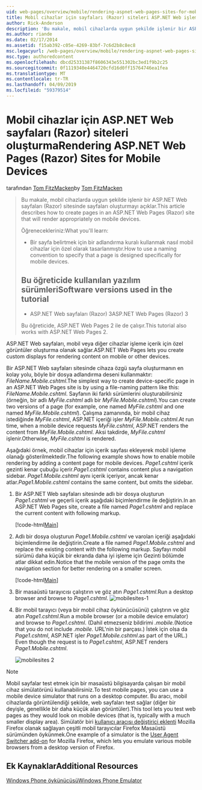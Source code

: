 ```yaml
---
uid: web-pages/overview/mobile/rendering-aspnet-web-pages-sites-for-mobile-devices
title: Mobil cihazlar için sayfaları (Razor) siteleri ASP.NET Web işleme | Microsoft Docs
author: Rick-Anderson
description: 'Bu makale, mobil cihazlarda uygun şekilde işlenir bir ASP.NET Web sayfaları (Razor) sitesinde sayfaları oluşturmayı açıklar. Öğrenecekleriniz: Nasıl yapılır...'
ms.author: riande
ms.date: 02/17/2014
ms.assetid: f15ab392-c05e-4269-83bf-7c6d2b8c8ec8
msc.legacyurl: /web-pages/overview/mobile/rendering-aspnet-web-pages-sites-for-mobile-devices
msc.type: authoredcontent
ms.openlocfilehash: dbcd25331387f8606343e551302bc3ed1f9b2c25
ms.sourcegitcommit: 0f1119340e4464720cfd16d0ff15764746ea1fea
ms.translationtype: MT
ms.contentlocale: tr-TR
ms.lasthandoff: 04/09/2019
ms.locfileid: "59379514"
---
```

# <a name="rendering-aspnet-web-pages-razor-sites-for-mobile-devices"></a><span data-ttu-id="344ff-104">Mobil cihazlar için ASP.NET Web sayfaları (Razor) siteleri oluşturma</span><span class="sxs-lookup"><span data-stu-id="344ff-104">Rendering ASP.NET Web Pages (Razor) Sites for Mobile Devices</span></span>

<span data-ttu-id="344ff-105">tarafından [Tom FitzMacken](https://github.com/tfitzmac)</span><span class="sxs-lookup"><span data-stu-id="344ff-105">by [Tom FitzMacken](https://github.com/tfitzmac)</span></span>

> <span data-ttu-id="344ff-106">Bu makale, mobil cihazlarda uygun şekilde işlenir bir ASP.NET Web sayfaları (Razor) sitesinde sayfaları oluşturmayı açıklar.</span><span class="sxs-lookup"><span data-stu-id="344ff-106">This article describes how to create pages in an ASP.NET Web Pages (Razor) site that will render appropriately on mobile devices.</span></span>
> 
> <span data-ttu-id="344ff-107">Öğrenecekleriniz:</span><span class="sxs-lookup"><span data-stu-id="344ff-107">What you'll learn:</span></span>
> 
> - <span data-ttu-id="344ff-108">Bir sayfa belirtmek için bir adlandırma kuralı kullanmak nasıl mobil cihazlar için özel olarak tasarlanmıştır.</span><span class="sxs-lookup"><span data-stu-id="344ff-108">How to use a naming convention to specify that a page is designed specifically for mobile devices.</span></span>
>   
> 
> ## <a name="software-versions-used-in-the-tutorial"></a><span data-ttu-id="344ff-109">Bu öğreticide kullanılan yazılım sürümleri</span><span class="sxs-lookup"><span data-stu-id="344ff-109">Software versions used in the tutorial</span></span>
> 
> 
> - <span data-ttu-id="344ff-110">ASP.NET Web sayfaları (Razor) 3</span><span class="sxs-lookup"><span data-stu-id="344ff-110">ASP.NET Web Pages (Razor) 3</span></span>
>   
> 
> <span data-ttu-id="344ff-111">Bu öğreticide, ASP.NET Web Pages 2 ile de çalışır.</span><span class="sxs-lookup"><span data-stu-id="344ff-111">This tutorial also works with ASP.NET Web Pages 2.</span></span>


<span data-ttu-id="344ff-112">ASP.NET Web sayfaları, mobil veya diğer cihazlar işleme içerik için özel görüntüler oluşturma olanak sağlar.</span><span class="sxs-lookup"><span data-stu-id="344ff-112">ASP.NET Web Pages lets you create custom displays for rendering content on mobile or other devices.</span></span>

<span data-ttu-id="344ff-113">Bir ASP.NET Web sayfaları sitesinde cihaza özgü sayfa oluşturmanın en kolay yolu, böyle bir dosya adlandırma deseni kullanmaktır: *FileName.Mobile.cshtml*.</span><span class="sxs-lookup"><span data-stu-id="344ff-113">The simplest way to create device-specific page in an ASP.NET Web Pages site is by using a file-naming pattern like this: *FileName.Mobile.cshtml*.</span></span> <span data-ttu-id="344ff-114">Sayfanın iki farklı sürümlerini oluşturabilirsiniz (örneğin, bir adlı *MyFile.cshtml* adlı bir *MyFile.Mobile.cshtml*).</span><span class="sxs-lookup"><span data-stu-id="344ff-114">You can create two versions of a page (for example, one named *MyFile.cshtml* and one named *MyFile.Mobile.cshtml*).</span></span> <span data-ttu-id="344ff-115">Çalışma zamanında, bir mobil cihaz istediğinde *MyFile.cshtml*, ASP.NET içeriği işler *MyFile.Mobile.cshtml*.</span><span class="sxs-lookup"><span data-stu-id="344ff-115">At run time, when a mobile device requests *MyFile.cshtml*, ASP.NET renders the content from *MyFile.Mobile.cshtml*.</span></span> <span data-ttu-id="344ff-116">Aksi takdirde, *MyFile.cshtml* işlenir.</span><span class="sxs-lookup"><span data-stu-id="344ff-116">Otherwise, *MyFile.cshtml* is rendered.</span></span>

<span data-ttu-id="344ff-117">Aşağıdaki örnek, mobil cihazlar için içerik sayfası ekleyerek mobil işleme olanağı gösterilmektedir.</span><span class="sxs-lookup"><span data-stu-id="344ff-117">The following example shows how to enable mobile rendering by adding a content page for mobile devices.</span></span> <span data-ttu-id="344ff-118">*Page1.cshtml* içerik gezinti kenar çubuğu içerir.</span><span class="sxs-lookup"><span data-stu-id="344ff-118">*Page1.cshtml* contains content plus a navigation sidebar.</span></span> <span data-ttu-id="344ff-119">*Page1.Mobile.cshtml* aynı içerik içeriyor, ancak kenar atlar.</span><span class="sxs-lookup"><span data-stu-id="344ff-119">*Page1.Mobile.cshtml* contains the same content, but omits the sidebar.</span></span>

1. <span data-ttu-id="344ff-120">Bir ASP.NET Web sayfaları sitesinde adlı bir dosya oluşturun *Page1.cshtml* ve geçerli içerik aşağıdaki biçimlendirme ile değiştirin.</span><span class="sxs-lookup"><span data-stu-id="344ff-120">In an ASP.NET Web Pages site, create a file named *Page1.cshtml* and replace the current content with following markup.</span></span>

    [!code-html[Main](rendering-aspnet-web-pages-sites-for-mobile-devices/samples/sample1.html)]
2. <span data-ttu-id="344ff-121">Adlı bir dosya oluşturun *Page1.Mobile.cshtml* ve varolan içeriği aşağıdaki biçimlendirme ile değiştirin.</span><span class="sxs-lookup"><span data-stu-id="344ff-121">Create a file named *Page1.Mobile.cshtml* and replace the existing content with the following markup.</span></span> <span data-ttu-id="344ff-122">Sayfayı mobil sürümü daha küçük bir ekranda daha iyi işleme için Gezinti bölümde atlar dikkat edin.</span><span class="sxs-lookup"><span data-stu-id="344ff-122">Notice that the mobile version of the page omits the navigation section for better rendering on a smaller screen.</span></span>

    [!code-html[Main](rendering-aspnet-web-pages-sites-for-mobile-devices/samples/sample2.html)]
3. <span data-ttu-id="344ff-123">Bir masaüstü tarayıcısı çalıştırın ve göz atın *Page1.cshtml*.</span><span class="sxs-lookup"><span data-stu-id="344ff-123">Run a desktop browser and browse to *Page1.cshtml*.</span></span> ![mobilesites-1](rendering-aspnet-web-pages-sites-for-mobile-devices/_static/image1.png)
4. <span data-ttu-id="344ff-125">Bir mobil tarayıcı (veya bir mobil cihaz öykünücüsünü) çalıştırın ve göz atın *Page1.cshtml*.</span><span class="sxs-lookup"><span data-stu-id="344ff-125">Run a mobile browser (or a mobile device emulator) and browse to *Page1.cshtml*.</span></span> <span data-ttu-id="344ff-126">(Dahil etmezseniz bildirimi *.mobile.*</span><span class="sxs-lookup"><span data-stu-id="344ff-126">(Notice that you do not include *.mobile.*</span></span> <span data-ttu-id="344ff-127">URL'nin bir parçası.) İstek için olsa da *Page1.cshtml*, ASP.NET işler *Page1.Mobile.cshtml*.</span><span class="sxs-lookup"><span data-stu-id="344ff-127">as part of the URL.) Even though the request is to *Page1.cshtml*, ASP.NET renders *Page1.Mobile.cshtml*.</span></span>

    ![mobilesites 2](rendering-aspnet-web-pages-sites-for-mobile-devices/_static/image2.png)

> [!NOTE]
> <span data-ttu-id="344ff-129">Mobil sayfalar test etmek için bir masaüstü bilgisayarda çalışan bir mobil cihaz simülatörünü kullanabilirsiniz.</span><span class="sxs-lookup"><span data-stu-id="344ff-129">To test mobile pages, you can use a mobile device simulator that runs on a desktop computer.</span></span> <span data-ttu-id="344ff-130">Bu aracı, mobil cihazlarda görüntülendiği şekilde, web sayfaları test sağlar (diğer bir deyişle, genellikle bir daha küçük alan görüntüler).</span><span class="sxs-lookup"><span data-stu-id="344ff-130">This tool lets you test web pages as they would look on mobile devices (that is, typically with a much smaller display area).</span></span> <span data-ttu-id="344ff-131">Simülatör biri [kullanıcı aracısı değiştirici eklenti](http://addons.mozilla.org/firefox/addon/user-agent-switcher/) Mozilla Firefox olanak sağlayan çeşitli mobil tarayıcılar Firefox Masaüstü sürümünden öykünmek.</span><span class="sxs-lookup"><span data-stu-id="344ff-131">One example of a simulator is the [User Agent Switcher add-on](http://addons.mozilla.org/firefox/addon/user-agent-switcher/) for Mozilla Firefox, which lets you emulate various mobile browsers from a desktop version of Firefox.</span></span>


<a id="Additional_Resources"></a>
## <a name="additional-resources"></a><span data-ttu-id="344ff-132">Ek Kaynaklar</span><span class="sxs-lookup"><span data-stu-id="344ff-132">Additional Resources</span></span>


[<span data-ttu-id="344ff-133">Windows Phone öykünücüsü</span><span class="sxs-lookup"><span data-stu-id="344ff-133">Windows Phone Emulator</span></span>](https://msdn.microsoft.com/library/ff402563(v=VS.92).aspx)
